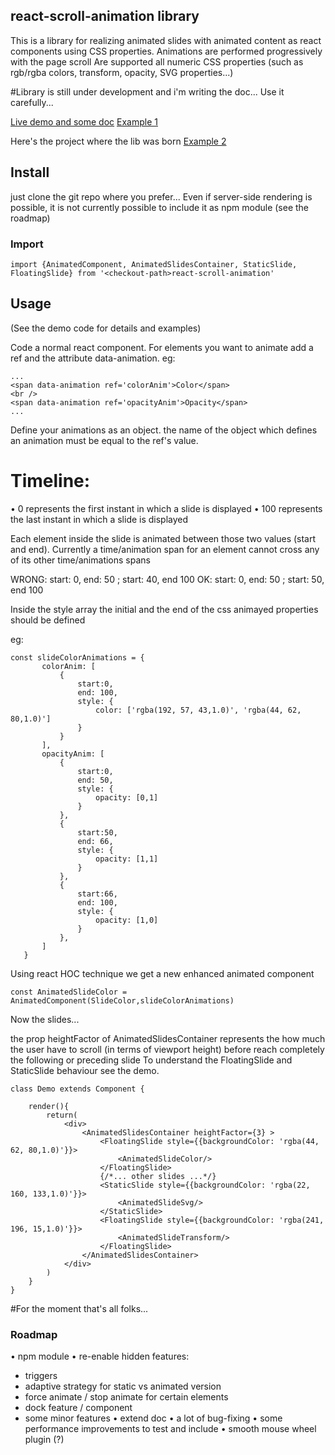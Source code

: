 ## react-scroll-animation library

This is a library for realizing animated slides with animated content as react components using CSS properties.
Animations are performed progressively with the page scroll
Are supported all numeric CSS properties (such as rgb/rgba colors, transform, opacity, SVG properties...)

#Library is still under development and i'm writing the doc... Use it carefully...


[Live demo and some doc](http://getapper.com/demo)
[Example 1](http://getapper.com/)

Here's the project where the lib was born
[Example 2](https://eduscopio.it/percorso-studenti-scelta-scuola-superiore)


## Install
just clone the git repo where you prefer... Even if server-side rendering is possible, it is not currently possible to include it as npm module (see the roadmap)

### Import
```
import {AnimatedComponent, AnimatedSlidesContainer, StaticSlide, FloatingSlide} from '<checkout-path>react-scroll-animation'
```

## Usage
(See the demo code for details and examples)

Code a normal react component. For elements you want to animate add a ref and the attribute data-animation.
eg:
```
...
<span data-animation ref='colorAnim'>Color</span>
<br />
<span data-animation ref='opacityAnim'>Opacity</span>
...
```

Define your animations as an object.
the name of the object which defines an animation must be equal to the ref's value.

# Timeline:
• 0 represents the first instant in which a slide is displayed
• 100 represents the last instant in which a slide is displayed

Each element inside the slide is animated between those two values (start and end).
Currently a time/animation span for an element cannot cross any of its other time/animations spans

WRONG: start: 0, end: 50 ; start: 40, end 100
OK: start: 0, end: 50 ; start: 50, end 100

Inside the style array the initial and the end of the css animayed properties should be defined

eg:
```
const slideColorAnimations = {
       colorAnim: [
           {
               start:0,
               end: 100,
               style: {
                   color: ['rgba(192, 57, 43,1.0)', 'rgba(44, 62, 80,1.0)']
               }
           }
       ],
       opacityAnim: [
           {
               start:0,
               end: 50,
               style: {
                   opacity: [0,1]
               }
           },
           {
               start:50,
               end: 66,
               style: {
                   opacity: [1,1]
               }
           },
           {
               start:66,
               end: 100,
               style: {
                   opacity: [1,0]
               }
           },
       ]
   }
```

Using react HOC technique we get a new enhanced animated component

```
const AnimatedSlideColor = AnimatedComponent(SlideColor,slideColorAnimations)
```

Now the slides...

the prop heightFactor of AnimatedSlidesContainer represents the how much the user have to scroll (in terms of viewport height) before reach completely the following or preceding slide
To understand the FloatingSlide and StaticSlide behaviour see the demo.
```
class Demo extends Component {
​
    render(){
        return(
            <div>
                <AnimatedSlidesContainer heightFactor={3} >
                    <FloatingSlide style={{backgroundColor: 'rgba(44, 62, 80,1.0)'}}>
                        <AnimatedSlideColor/>
                    </FloatingSlide>
                    {/*... other slides ...*/}
                    <StaticSlide style={{backgroundColor: 'rgba(22, 160, 133,1.0)'}}>
                        <AnimatedSlideSvg/>
                    </StaticSlide>
                    <FloatingSlide style={{backgroundColor: 'rgba(241, 196, 15,1.0)'}}>
                        <AnimatedSlideTransform/>
                    </FloatingSlide>
                </AnimatedSlidesContainer>
            </div>
        )
    }
}
```

#For the moment that's all folks...

### Roadmap

• npm module
• re-enable hidden features:
  - triggers
  - adaptive strategy for static vs animated version
  - force animate / stop animate for certain elements
  - dock feature / component
  - some minor features
• extend doc
• a lot of bug-fixing
• some performance improvements to test and include
• smooth mouse wheel plugin (?)


